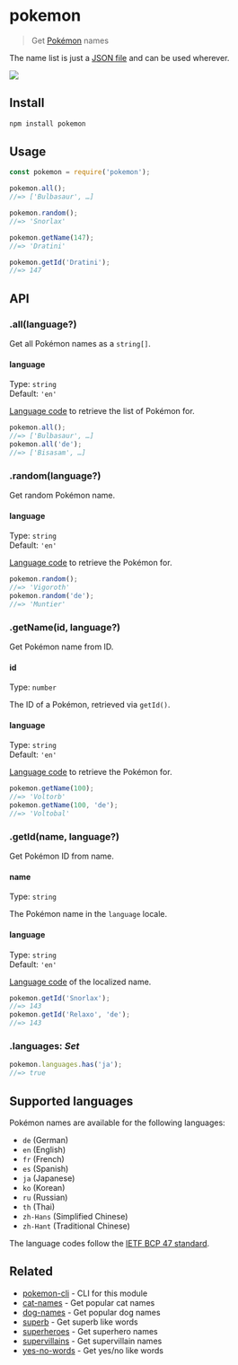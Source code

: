 # pokemon

> Get [Pokémon](https://en.wikipedia.org/wiki/Pok%C3%A9mon) names

The name list is just a [JSON file](data/en.json) and can be used wherever.

![](header.jpg)

## Install

```sh
npm install pokemon
```

## Usage

```js
const pokemon = require('pokemon');

pokemon.all();
//=> ['Bulbasaur', …]

pokemon.random();
//=> 'Snorlax'

pokemon.getName(147);
//=> 'Dratini'

pokemon.getId('Dratini');
//=> 147
```

## API

### .all(language?)

Get all Pokémon names as a `string[]`.

#### language

Type: `string`\
Default: `'en'`

[Language code](#supported-languages) to retrieve the list of Pokémon for.

```js
pokemon.all();
//=> ['Bulbasaur', …]
pokemon.all('de');
//=> ['Bisasam', …]
```

### .random(language?)

Get random Pokémon name.

#### language

Type: `string`\
Default: `'en'`

[Language code](#supported-languages) to retrieve the Pokémon for.

```js
pokemon.random();
//=> 'Vigoroth'
pokemon.random('de');
//=> 'Muntier'
```

### .getName(id, language?)

Get Pokémon name from ID.

#### id

Type: `number`

The ID of a Pokémon, retrieved via `getId()`.

#### language

Type: `string`\
Default: `'en'`

[Language code](#supported-languages) to retrieve the Pokémon for.

```js
pokemon.getName(100);
//=> 'Voltorb'
pokemon.getName(100, 'de');
//=> 'Voltobal'
```

### .getId(name, language?)

Get Pokémon ID from name.

#### name

Type: `string`

The Pokémon name in the `language` locale.

#### language

Type: `string`\
Default: `'en'`

[Language code](#supported-languages) of the localized name.

```js
pokemon.getId('Snorlax');
//=> 143
pokemon.getId('Relaxo', 'de');
//=> 143
```

### .languages: *Set*

```js
pokemon.languages.has('ja');
//=> true
```

## Supported languages

Pokémon names are available for the following languages:

- `de` (German)
- `en` (English)
- `fr` (French)
- `es` (Spanish)
- `ja` (Japanese)
- `ko` (Korean)
- `ru` (Russian)
- `th` (Thai)
- `zh-Hans` (Simplified Chinese)
- `zh-Hant` (Traditional Chinese)

The language codes follow the [IETF BCP 47 standard](https://en.wikipedia.org/wiki/IETF_language_tag).

## Related

- [pokemon-cli](https://github.com/sindresorhus/pokemon-cli) - CLI for this module
- [cat-names](https://github.com/sindresorhus/cat-names) - Get popular cat names
- [dog-names](https://github.com/sindresorhus/dog-names) - Get popular dog names
- [superb](https://github.com/sindresorhus/superb) - Get superb like words
- [superheroes](https://github.com/sindresorhus/superheroes) - Get superhero names
- [supervillains](https://github.com/sindresorhus/supervillains) - Get supervillain names
- [yes-no-words](https://github.com/sindresorhus/yes-no-words) - Get yes/no like words
